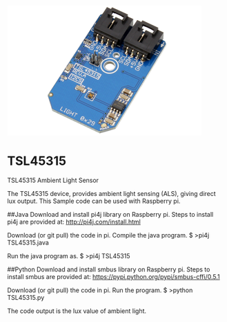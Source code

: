 [![TSL45315](TSL45315_I2CS.png)](https://www.controleverything.com/content/Light?sku=TSL45315_I2CS)
# TSL45315
TSL45315 Ambient Light Sensor 

The TSL45315 device, provides ambient light sensing (ALS), giving direct lux output.
This Sample code can be used with Raspberry pi.

##Java 
Download and install pi4j library on Raspberry pi.
Steps to install pi4j are provided at:
http://pi4j.com/install.html

Download (or git pull) the code in pi.
Compile the java program.
$ >pi4j  TSL45315.java

Run the java program as.
$ >pi4j  TSL45315

##Python 
Download and install smbus library on Raspberry pi.
Steps to install smbus are provided at:
https://pypi.python.org/pypi/smbus-cffi/0.5.1

Download (or git pull) the code in pi.
Run the program.
$ >python TSL45315.py


The code output is the lux value of ambient light.

